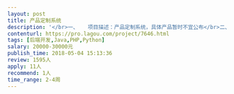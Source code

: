 ```yaml
---                
layout: post       
title: 产品定制系统           
description: '</br>一、	项目描述：产品定制系统，具体产品暂时不宜公布</br>二、	主要功能点：登录页面、定制页面、后台查询定制详情、支付页面</br>三、	可参考产品：各大运动鞋品牌的球鞋定制</br>四、	人员要求：招深圳本地开发公司，能够提供发票，具体业务逻辑需至本公司沟通</br>'     
contenturl: https://pro.lagou.com/project/7646.html      
tags: [后端开发,Java,PHP,Python]            
salary: 20000-30000元          
publish_time: 2018-05-04 15:13:36         
review: 1595人                   
apply: 11人                   
recommend: 1人                   
time_range: 2-4周              
---                 
```

